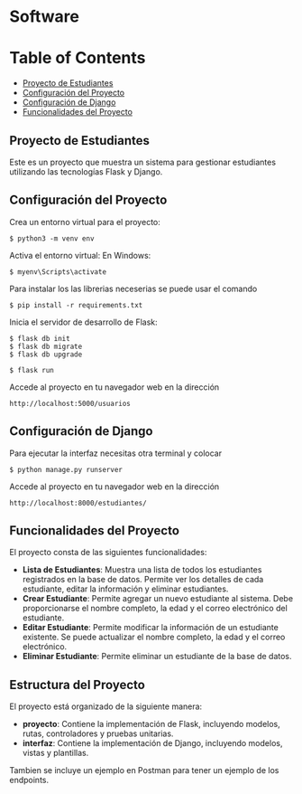 # Software 

Table of Contents
=================

* [Proyecto de Estudiantes](#Proyecto-de-estudiantes)
* [Configuración del Proyecto](#configuracion-del-proyecto)
* [Configuración de Django ](#configuracion-de-django)
* [Funcionalidades del Proyecto ](#funcionalidades-del-proyecto)

## Proyecto de Estudiantes

Este es un proyecto que muestra un sistema para gestionar estudiantes utilizando las tecnologías Flask y Django.

## Configuración del Proyecto
Crea un entorno virtual para el proyecto:
```
$ python3 -m venv env
```
Activa el entorno virtual:
En Windows:
```
$ myenv\Scripts\activate
```
Para instalar los las librerias neceserias se puede usar el comando 
```
$ pip install -r requirements.txt
```
Inicia el servidor de desarrollo de Flask:
```
$ flask db init
$ flask db migrate
$ flask db upgrade

$ flask run
```
Accede al proyecto en tu navegador web en la dirección 
```
http://localhost:5000/usuarios
```


## Configuración de Django

Para ejecutar la interfaz necesitas otra terminal y colocar
```
$ python manage.py runserver
```
Accede al proyecto en tu navegador web en la dirección 
```
http://localhost:8000/estudiantes/
```

## Funcionalidades del Proyecto

El proyecto consta de las siguientes funcionalidades:

- **Lista de Estudiantes**: Muestra una lista de todos los estudiantes registrados en la base de datos. Permite ver los detalles de cada estudiante, editar la información y eliminar estudiantes.
- **Crear Estudiante**: Permite agregar un nuevo estudiante al sistema. Debe proporcionarse el nombre completo, la edad y el correo electrónico del estudiante.
- **Editar Estudiante**: Permite modificar la información de un estudiante existente. Se puede actualizar el nombre completo, la edad y el correo electrónico.
- **Eliminar Estudiante**: Permite eliminar un estudiante de la base de datos.

## Estructura del Proyecto

El proyecto está organizado de la siguiente manera:

- **proyecto**: Contiene la implementación de Flask, incluyendo modelos, rutas, controladores y pruebas unitarias.
- **interfaz**: Contiene la implementación de Django, incluyendo modelos, vistas y plantillas.

Tambien se incluye un ejemplo en Postman para tener un ejemplo de los endpoints.